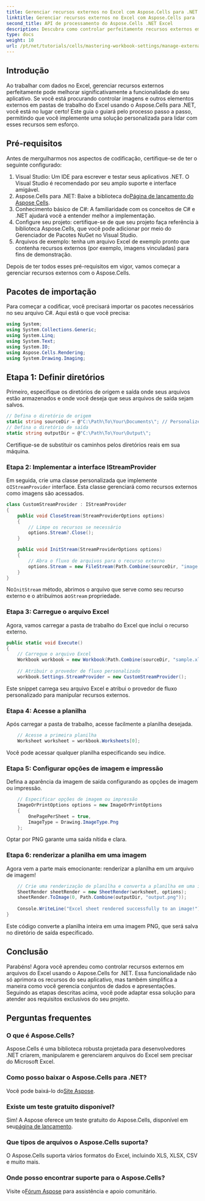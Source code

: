 ```yaml
---
title: Gerenciar recursos externos no Excel com Aspose.Cells para .NET
linktitle: Gerenciar recursos externos no Excel com Aspose.Cells para .NET
second_title: API de processamento do Aspose.Cells .NET Excel
description: Descubra como controlar perfeitamente recursos externos em planilhas do Excel usando o Aspose.Cells para .NET. Este guia abrangente o orienta em cada etapa — desde a implementação de um provedor de fluxo personalizado até a renderização de planilhas.
type: docs
weight: 10
url: /pt/net/tutorials/cells/mastering-workbook-settings/manage-external-resources-in-excel/
---
```

## Introdução

Ao trabalhar com dados no Excel, gerenciar recursos externos perfeitamente pode melhorar significativamente a funcionalidade do seu aplicativo. Se você está procurando controlar imagens e outros elementos externos em pastas de trabalho do Excel usando o Aspose.Cells para .NET, você está no lugar certo! Este guia o guiará pelo processo passo a passo, permitindo que você implemente uma solução personalizada para lidar com esses recursos sem esforço.

## Pré-requisitos

Antes de mergulharmos nos aspectos de codificação, certifique-se de ter o seguinte configurado:

1. Visual Studio: Um IDE para escrever e testar seus aplicativos .NET. O Visual Studio é recomendado por seu amplo suporte e interface amigável.
2.  Aspose.Cells para .NET: Baixe a biblioteca do[Página de lançamento do Aspose Cells](https://releases.aspose.com/cells/net/).
3. Conhecimento básico de C#: A familiaridade com os conceitos de C# e .NET ajudará você a entender melhor a implementação.
4. Configure seu projeto: certifique-se de que seu projeto faça referência à biblioteca Aspose.Cells, que você pode adicionar por meio do Gerenciador de Pacotes NuGet no Visual Studio.
5. Arquivos de exemplo: tenha um arquivo Excel de exemplo pronto que contenha recursos externos (por exemplo, imagens vinculadas) para fins de demonstração.

Depois de ter todos esses pré-requisitos em vigor, vamos começar a gerenciar recursos externos com o Aspose.Cells.

## Pacotes de importação
Para começar a codificar, você precisará importar os pacotes necessários no seu arquivo C#. Aqui está o que você precisa:
```csharp
using System;
using System.Collections.Generic;
using System.Linq;
using System.Text;
using System.IO;
using Aspose.Cells.Rendering;
using System.Drawing.Imaging;
```

## Etapa 1: Definir diretórios

Primeiro, especifique os diretórios de origem e saída onde seus arquivos estão armazenados e onde você deseja que seus arquivos de saída sejam salvos.

```csharp
// Defina o diretório de origem
static string sourceDir = @"C:\Path\To\Your\Documents\"; // Personalize o caminho
// Defina o diretório de saída
static string outputDir = @"C:\Path\To\Your\Output\";
```

Certifique-se de substituir os caminhos pelos diretórios reais em sua máquina.

### Etapa 2: Implementar a interface IStreamProvider

 Em seguida, crie uma classe personalizada que implemente o`IStreamProvider` interface. Esta classe gerenciará como recursos externos como imagens são acessados.

```csharp
class CustomStreamProvider : IStreamProvider
{
    public void CloseStream(StreamProviderOptions options)
    {
        // Limpe os recursos se necessário
        options.Stream?.Close();
    }

    public void InitStream(StreamProviderOptions options)
    {
        // Abra o fluxo de arquivos para o recurso externo
        options.Stream = new FileStream(Path.Combine(sourceDir, "image.png"), FileMode.Open, FileAccess.Read);
    }
}
```

 No`InitStream` método, abrimos o arquivo que serve como seu recurso externo e o atribuímos ao`Stream` propriedade.

### Etapa 3: Carregue o arquivo Excel

Agora, vamos carregar a pasta de trabalho do Excel que inclui o recurso externo.

```csharp
public static void Execute()
{
    // Carregue o arquivo Excel
    Workbook workbook = new Workbook(Path.Combine(sourceDir, "sample.xlsx"));
    
    // Atribuir o provedor de fluxo personalizado
    workbook.Settings.StreamProvider = new CustomStreamProvider();
```

Este snippet carrega seu arquivo Excel e atribui o provedor de fluxo personalizado para manipular recursos externos.

### Etapa 4: Acesse a planilha

Após carregar a pasta de trabalho, acesse facilmente a planilha desejada.

```csharp
    // Acesse a primeira planilha
    Worksheet worksheet = workbook.Worksheets[0];
```

Você pode acessar qualquer planilha especificando seu índice.

### Etapa 5: Configurar opções de imagem e impressão

Defina a aparência da imagem de saída configurando as opções de imagem ou impressão.

```csharp
    // Especificar opções de imagem ou impressão
    ImageOrPrintOptions options = new ImageOrPrintOptions
    {
        OnePagePerSheet = true,
        ImageType = Drawing.ImageType.Png
    };
```

Optar por PNG garante uma saída nítida e clara.

### Etapa 6: renderizar a planilha em uma imagem

Agora vem a parte mais emocionante: renderizar a planilha em um arquivo de imagem!

```csharp
    // Crie uma renderização de planilha e converta a planilha em uma imagem
    SheetRender sheetRender = new SheetRender(worksheet, options);
    sheetRender.ToImage(0, Path.Combine(outputDir, "output.png"));
    
    Console.WriteLine("Excel sheet rendered successfully to an image!");
}
```

Este código converte a planilha inteira em uma imagem PNG, que será salva no diretório de saída especificado.

## Conclusão

Parabéns! Agora você aprendeu como controlar recursos externos em arquivos do Excel usando o Aspose.Cells for .NET. Essa funcionalidade não só aprimora os recursos do seu aplicativo, mas também simplifica a maneira como você gerencia conjuntos de dados e apresentações. Seguindo as etapas descritas acima, você pode adaptar essa solução para atender aos requisitos exclusivos do seu projeto.

## Perguntas frequentes

### O que é Aspose.Cells?
Aspose.Cells é uma biblioteca robusta projetada para desenvolvedores .NET criarem, manipularem e gerenciarem arquivos do Excel sem precisar do Microsoft Excel.

### Como posso baixar o Aspose.Cells para .NET?
 Você pode baixá-lo do[Site Aspose](https://releases.aspose.com/cells/net/).

### Existe um teste gratuito disponível?
 Sim! A Aspose oferece um teste gratuito do Aspose.Cells, disponível em seu[página de lançamento](https://releases.aspose.com/cells/net/).

### Que tipos de arquivos o Aspose.Cells suporta?
O Aspose.Cells suporta vários formatos do Excel, incluindo XLS, XLSX, CSV e muito mais.

### Onde posso encontrar suporte para o Aspose.Cells?
 Visite o[Fórum Aspose](https://forum.aspose.com/c/cells/9) para assistência e apoio comunitário.
